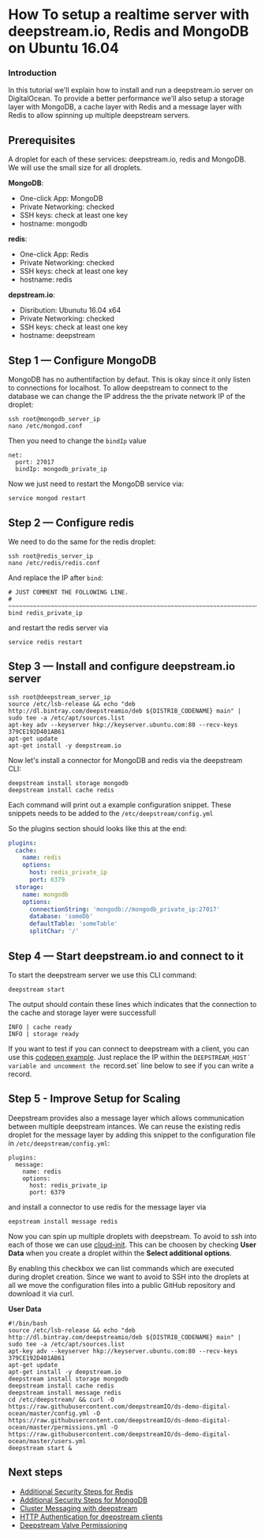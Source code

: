 # How To setup a realtime server with deepstream.io, Redis and MongoDB on Ubuntu 16.04

### Introduction

In this tutorial we'll explain how to install and run a deepstream.io server on DigitalOcean.
To provide a better performance we'll also setup a storage layer with MongoDB, a cache layer
with Redis and a message layer with Redis to allow spinning up multiple deepstream servers.

## Prerequisites

A droplet for each of these services: deepstream.io, redis and MongoDB.
We will use the small size for all droplets.

__MongoDB__:

- One-click App: MongoDB
- Private Networking: checked
- SSH keys: check at least one key
- hostname: mongodb

__redis__:

- One-click App: Redis
- Private Networking: checked
- SSH keys: check at least one key
- hostname: redis

__depstream.io__:

- Disribution: Ubunutu 16.04 x64
- Private Networking: checked
- SSH keys: check at least one key
- hostname: deepstream

## Step 1 — Configure MongoDB

MongoDB has no authentifaction by defaut. This is okay since it only listen to connections for localhost.
To allow deepstream to connect to the database we can change the IP address the the private network IP of the droplet:


```shell
ssh root@mongodb_server_ip
nano /etc/mongod.conf
```

Then you need to change the `bindIp` value

```
net:
  port: 27017
  bindIp: mongodb_private_ip
```

Now we just need to restart the MongoDB service via:

```shell
service mongod restart
```

## Step 2 — Configure redis

We need to do the same for the redis droplet:

```shell
ssh root@redis_server_ip
nano /etc/redis/redis.conf
```

And replace the IP after `bind`:

```
# JUST COMMENT THE FOLLOWING LINE.
# ~~~~~~~~~~~~~~~~~~~~~~~~~~~~~~~~~~~~~~~~~~~~~~~~~~~~~~~~~~~~~~~~~~~~~~~~
bind redis_private_ip
```

and restart the redis server via

```shell
service redis restart
```

## Step 3 — Install and configure deepstream.io server

```shell
ssh root@deepstream_server_ip
source /etc/lsb-release && echo "deb http://dl.bintray.com/deepstreamio/deb ${DISTRIB_CODENAME} main" | sudo tee -a /etc/apt/sources.list
apt-key adv --keyserver hkp://keyserver.ubuntu.com:80 --recv-keys 379CE192D401AB61
apt-get update
apt-get install -y deepstream.io
```

Now let's install a connector for MongoDB and redis via the deepstream CLI:

```
deepstream install storage mongodb
deepstream install cache redis
```

Each command will print out a example configuration snippet.
These snippets needs to be added to the `/etc/deepstream/config.yml`

So the plugins section should looks like this at the end:

```yaml
plugins:
  cache:
    name: redis
    options:
      host: redis_private_ip
      port: 6379
  storage:
    name: mongodb
    options:
      connectionString: 'mongodb://mongodb_private_ip:27017'
      database: 'someDb'
      defaultTable: 'someTable'
      splitChar: '/'
```

## Step 4 — Start deepstream.io and connect to it

To start the deepstream server we use this CLI command:

```shell
deepstream start
```

The output should contain these lines which indicates that the connection to the cache and storage layer were successfull

```
INFO | cache ready
INFO | storage ready
```

If you want to test if you can connect to deepstream with a client, you can use this [codepen example](http://codepen.io/timaschew/pen/BzxOYb?editors=1010). Just replace the IP within the `DEEPSTREAM_HOST´ variable and uncomment the `record.set` line below to see if you can write a record.


## Step 5 - Improve Setup for Scaling

Deepstream provides also a message layer which allows communication between multiple deepstream intances.
We can reuse the existing redis droplet for the message layer by adding this snippet to the configuration file in
`/etc/deepstream/config.yml`:

```
plugins:
  message:
    name: redis
    options:
      host: redis_private_ip
      port: 6379
```

and install a connector to use redis for the message layer via

```shell
eepstream install message redis
```

Now you can spin up multiple droplets with deepstream. To avoid to ssh into each of those we can use [cloud-init](https://www.digitalocean.com/community/tutorials/an-introduction-to-cloud-config-scripting).
This can be choosen by checking __User Data__ when you create a droplet within the __Select additional options__.

By enabling this checkbox we can list commands which are executed during droplet creation.
Since we want to avoid to SSH into the droplets at all we move the configuration files into a public
GitHub repository and download it via curl.


__User Data__

```
#!/bin/bash
source /etc/lsb-release && echo "deb http://dl.bintray.com/deepstreamio/deb ${DISTRIB_CODENAME} main" | sudo tee -a /etc/apt/sources.list
apt-key adv --keyserver hkp://keyserver.ubuntu.com:80 --recv-keys 379CE192D401AB61
apt-get update
apt-get install -y deepstream.io
deepstream install storage mongodb
deepstream install cache redis
deepstream install message redis
cd /etc/deepstream/ && curl -O https://raw.githubusercontent.com/deepstreamIO/ds-demo-digital-ocean/master/config.yml -O https://raw.githubusercontent.com/deepstreamIO/ds-demo-digital-ocean/master/permissions.yml -O https://raw.githubusercontent.com/deepstreamIO/ds-demo-digital-ocean/master/users.yml
deepstream start &
```


## Next steps

- [Additional Security Steps for Redis](https://www.digitalocean.com/community/tutorials/how-to-use-the-redis-one-click-application#additional-security-steps)
- [Additional Security Steps for MongoDB](https://www.digitalocean.com/community/tutorials/how-to-use-the-mongodb-one-click-application#accessing-remotely)
- [Cluster Messaging with deepstream](https://deepstream.io/tutorials/core/cluster-messaging/)
- [HTTP Authentication for deepstream clients](https://deepstream.io/tutorials/core/auth-http-webhook/)
- [Deepstream Valve Permissioning](https://deepstream.io/tutorials/core/permission-conf-simple/)
